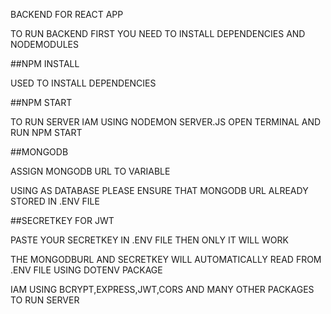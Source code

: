 BACKEND FOR REACT APP

TO RUN BACKEND FIRST YOU NEED TO INSTALL DEPENDENCIES AND NODEMODULES

##NPM INSTALL

USED TO INSTALL DEPENDENCIES


##NPM START

TO RUN SERVER IAM USING NODEMON SERVER.JS
OPEN TERMINAL AND RUN NPM START

##MONGODB

ASSIGN MONGODB URL TO VARIABLE

USING AS DATABASE PLEASE ENSURE THAT MONGODB URL ALREADY STORED IN .ENV FILE

##SECRETKEY FOR JWT

PASTE YOUR SECRETKEY IN .ENV FILE THEN ONLY IT WILL WORK

THE MONGODBURL AND SECRETKEY WILL AUTOMATICALLY READ FROM .ENV FILE USING DOTENV PACKAGE

IAM USING BCRYPT,EXPRESS,JWT,CORS AND MANY OTHER PACKAGES TO RUN SERVER
